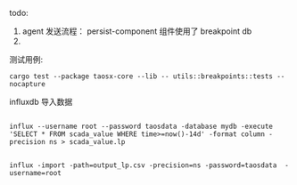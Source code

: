 todo:

1. agent 发送流程： persist-component 组件使用了 breakpoint db
2.

测试用例:

```
cargo test --package taosx-core --lib -- utils::breakpoints::tests --nocapture
```



influxdb 导入数据

```

influx --username root --password taosdata -database mydb -execute 'SELECT * FROM scada_value WHERE time>=now()-14d' -format column -precision ns > scada_value.lp


influx -import -path=output_lp.csv -precision=ns -password=taosdata  -username=root
```
